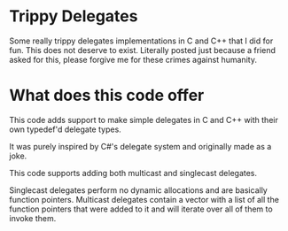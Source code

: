 # Trippy Delegates
Some really trippy delegates implementations in C and C++ that I did for fun. This does not deserve to exist. Literally posted just because a friend asked for this, please forgive me for these crimes against humanity.

# What does this code offer
This code adds support to make simple delegates in C and C++ with their own typedef'd delegate types.

It was purely inspired by C#'s delegate system and originally made as a joke.

This code supports adding both multicast and singlecast delegates.

Singlecast delegates perform no dynamic allocations and are basically function pointers.
Multicast delegates contain a vector with a list of all the function pointers that were added to it and will iterate over all of them to invoke them.
